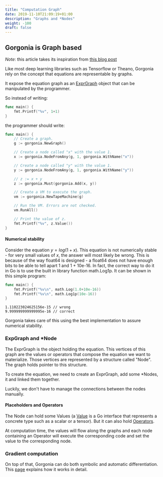 ```yaml
---
title: "Computation Graph"
date: 2019-11-10T21:09:19+01:00
description: "Graphs and *Nodes"
weight: -100
draft: false
---
```


## Gorgonia is Graph based

_Note_: this article takes its inspiration from [this blog post](http://gopherdata.io/post/deeplearning_in_go_part_1/)

Like most deep learning libraries such as Tensorflow or Theano, Gorgonia rely on the concept that equations are representable by graphs.

It expose the equation graph as an [ExprGraph](/reference/exprgraph) object that can be manipulated by the programmer.

So instead of writing:

```go
func main() {
	fmt.Printf("%v", 1+1)
}
```

the programmer should write:

```go
func main() {
	// Create a graph.
	g := gorgonia.NewGraph()

	// Create a node called "x" with the value 1.
	x := gorgonia.NodeFromAny(g, 1, gorgonia.WithName("x"))

	// Create a node called "y" with the value 1.
	y := gorgonia.NodeFromAny(g, 1, gorgonia.WithName("y"))

	// z := x + y
	z := gorgonia.Must(gorgonia.Add(x, y))

	// Create a VM to execute the graph.
	vm := gorgonia.NewTapeMachine(g)

	// Run the VM. Errors are not checked.
	vm.RunAll()

	// Print the value of z.
	fmt.Printf("%v", z.Value())
}
```

#### Numerical stability

Consider the equation $y = log(1+x)$.
This equation is not numerically stable - for very small values of $x$, the answer will most likely be wrong.
This is because of the way float64 is designed - a float64 does not have enough bits to be able to tell apart 1 and 1 + 10e-16.
In fact, the correct way to do it in Go is to use the built in library function math.Log1p.
It can be shown in this simple program:

```go
func main() {
	fmt.Printf("%v\n", math.Log(1.0+10e-16))
	fmt.Printf("%v\n", math.Log1p(10e-16))
}
```

```text
1.110223024625156e-15 // wrong
9.999999999999995e-16 // correct
```

Gorgonia takes care of this using the best implementation to assure numerical stability.


### ExpGraph and *Node

The ExprGraph is the object holding the equation. This vertices of this graph are the values or operators that compose the equation we want to materialize.
Those vertices are represented by a structure called "Node". The graph holds pointer to this structure.

To create the equation, we need to create an ExprGraph, add some *Nodes, it and linked them together.

Luckily, we don't have to manage the connections between the nodes manually.

#### Placeholders and Operators

The Node can hold some Values (a [Value](/reference) is a Go interface that represents a concrete type such as a scalar or a tensor).
But it can also hold [Operators](/reference/operator).

At computation time, the values will flow along the graphs and each node containing an Operator will execute the corresponding code and set the value to the
corresponding node.

### Gradient computation

On top of that, Gorgonia can do both symbolic and automatic differentiation.
This [page](/about/differentiation) explains how it works in detail.
